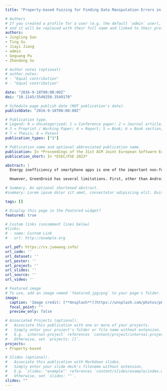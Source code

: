 ```yaml
---
title: "Property-based Fuzzing for Finding Data Manipulation Errors in Android Apps"

# Authors
# If you created a profile for a user (e.g. the default `admin` user), write the username (folder name) here 
# and it will be replaced with their full name and linked to their profile.
authors:
- Jingling Sun
- Ting Su
- Jiayi Jiang
- admin
- Geguang Pu
- Zhendong Su

# Author notes (optional)
# author_notes:
# - "Equal contribution"
# - "Equal contribution"

date: "2016-9-18T00:00:00Z"
doi: "10.1145/3540250.3549170"

# Schedule page publish date (NOT publication's date).
publishDate: "2016-9-18T00:00:00Z"

# Publication type.
# Legend: 0 = Uncategorized; 1 = Conference paper; 2 = Journal article;
# 3 = Preprint / Working Paper; 4 = Report; 5 = Book; 6 = Book section;
# 7 = Thesis; 8 = Patent
publication_types: ["1"]

# Publication name and optional abbreviated publication name.
publication: In *Proceedings of the 31st ACM Joint European Software Engineering Conference and Symposium on the Foundations of Software Engineering*
publication_short: In *ESEC/FSE 2023*

abstract: |
  Energy inefficiency of smartphone apps is one of the important non-functional issues. It is common, but difficult to diagnose, and often involves sensor usage. GreenDroid provides a novel approach to systematically diagnose energy inefficiency problems in smartphone apps running on Android platforms. It derives an application execution model (AEM) from Android framework and leverages it to realistically simulate an application's runtime behaviors. It also automatically analyzes an application's sensory data utilization, monitors sensor listener and wake lock usage, and reports actionable information to developers.

  However, GreenDroid has several limitations. First, other than Android 2.3, it does not support other newer versions of Android. Second, GreenDroid doesn't provide an actionable and reusable state machine based on AEM. Third, its implementation and report generation need optimization. This work focuses on extending GreenDroid's functionality of diagnosing energy inefficiency problems in Android apps. We re-implement GreenDroid on the newest version of Java Pathfinder(JPF), update and optimize the execution simulation process as well as library modeling. Besides, this work adds support to new Android features such as Fragment, and abstracts a separate and reusable state machine out of AEM. With our evaluation, we demonstrate that the extended GreenDroid (E-GreenDroid) can analyze those apps with new Android features while being the same effective as the original version.

# Summary. An optional shortened abstract.
#summary: Lorem ipsum dolor sit amet, consectetur adipiscing elit. Duis posuere tellus ac convallis placerat. Proin tincidunt magna sed ex sollicitudin condimentum.

tags: []

# Display this page in the Featured widget?
featured: true

# Custom links (uncomment lines below)
#links:
# - name: Custom Link
#   url: http://example.org

url_pdf: https://cv.juewang.info/
url_code: ''
url_dataset: ''
url_poster: ''
url_project: ''
url_slides: ''
url_source: ''
url_video: ''

# Featured image
# To use, add an image named `featured.jpg/png` to your page's folder. 
image:
  caption: 'Image credit: [**Unsplash**](https://unsplash.com/photos/pLCdAaMFLTE)'
  focal_point: ""
  preview_only: false

# Associated Projects (optional).
#   Associate this publication with one or more of your projects.
#   Simply enter your project's folder or file name without extension.
#   E.g. `internal-project` references `content/project/internal-project/index.md`.
#   Otherwise, set `projects: []`.
projects:
- Property-based

# Slides (optional).
#   Associate this publication with Markdown slides.
#   Simply enter your slide deck's filename without extension.
#   E.g. `slides: "example"` references `content/slides/example/index.md`.
#   Otherwise, set `slides: ""`.
slides: ""
---
```


